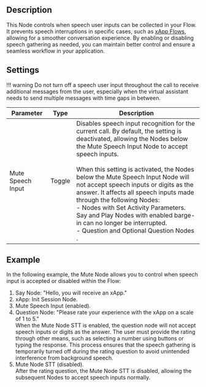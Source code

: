 ## Description
<div class="divider"></div>

This Node controls when speech user inputs can be collected in your Flow.
It prevents speech interruptions in specific cases, such as [xApp Flows]({{config.site_url}}ai/xApp/overview), allowing for a smoother conversation experience.
By enabling or disabling speech gathering as needed,
you can maintain better control and ensure a seamless workflow in your application.

## Settings

!!! warning
    Do not turn off a speech user input throughout the call to receive additional messages from the user, especially when the virtual assistant needs to send multiple messages with time gaps in between.  

| Parameter         | Type   | Description                                                                                                                                                                                                                                                                                                                                                                                                                                                                                                                                              |
|-------------------|--------|----------------------------------------------------------------------------------------------------------------------------------------------------------------------------------------------------------------------------------------------------------------------------------------------------------------------------------------------------------------------------------------------------------------------------------------------------------------------------------------------------------------------------------------------------------|
| Mute Speech Input | Toggle | Disables speech input recognition for the current call. By default, the setting is deactivated, allowing the Nodes below the Mute Speech Input Node to accept speech inputs. <br><br> When this setting is activated, the Nodes below the Mute Speech Input Node will not accept speech inputs or digits as the answer.  It affects all speech inputs made through the following Nodes:<br> - Nodes with Set Activity Parameters. Say and Play Nodes with enabled barge-in can no longer be interrupted.<br> - Question and Optional Question Nodes<br>. |

## Example

In the following example, the Mute Node allows you to control when speech input is accepted or disabled within the Flow:

1. Say Node: "Hello, you will receive an xApp."
2. xApp: Init Session Node.
3. Mute Speech Input (enabled).
4. Question Node: "Please rate your experience with the xApp on a scale of 1 to 5."<br>When the Mute Node STT is enabled, the question node will not accept speech inputs or digits as the answer. The user must provide the rating through other means, such as selecting a number using buttons or typing the response. This process ensures that the speech gathering is temporarily turned off during the rating question to avoid unintended interference from background speech.
5. Mute Node STT (disabled). <br> After the rating question, the Mute Node STT is disabled, allowing the subsequent Nodes to accept speech inputs normally.
